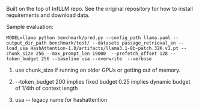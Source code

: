 Built on the top of InfLLM repo. See the original repository for how to install requirements and download data.

Sample evaluation:
```
MODEL=llama python benchmark/pred.py --config_path llama.yaml --output_dir_path benchmark/test/ --datasets passage_retrieval_en --load_usa HashAttention-1.0/artifacts/llama3.1-8b-patch.32K.v1.pt --chunk_size 256 --max_prompt_len 19000  --prefetch_offset 128 --token_budget 256 --baseline usa --overwrite  --verbose
```
1. use chunk_size if running on older GPUs or getting out of memory.
2. --token_budget 
		200 implies fixed budget
		0.25 implies dynamic budget of 1/4th of context length

3. usa -- legacy name for hashattention
